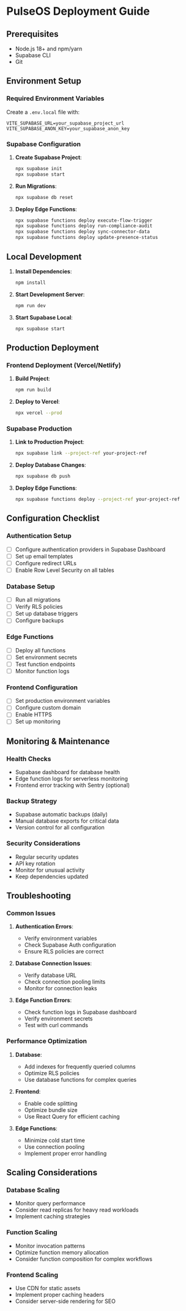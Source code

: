 
# PulseOS Deployment Guide

## Prerequisites

- Node.js 18+ and npm/yarn
- Supabase CLI
- Git

## Environment Setup

### Required Environment Variables

Create a `.env.local` file with:

```env
VITE_SUPABASE_URL=your_supabase_project_url
VITE_SUPABASE_ANON_KEY=your_supabase_anon_key
```

### Supabase Configuration

1. **Create Supabase Project**:
   ```bash
   npx supabase init
   npx supabase start
   ```

2. **Run Migrations**:
   ```bash
   npx supabase db reset
   ```

3. **Deploy Edge Functions**:
   ```bash
   npx supabase functions deploy execute-flow-trigger
   npx supabase functions deploy run-compliance-audit
   npx supabase functions deploy sync-connector-data
   npx supabase functions deploy update-presence-status
   ```

## Local Development

1. **Install Dependencies**:
   ```bash
   npm install
   ```

2. **Start Development Server**:
   ```bash
   npm run dev
   ```

3. **Start Supabase Local**:
   ```bash
   npx supabase start
   ```

## Production Deployment

### Frontend Deployment (Vercel/Netlify)

1. **Build Project**:
   ```bash
   npm run build
   ```

2. **Deploy to Vercel**:
   ```bash
   npx vercel --prod
   ```

### Supabase Production

1. **Link to Production Project**:
   ```bash
   npx supabase link --project-ref your-project-ref
   ```

2. **Deploy Database Changes**:
   ```bash
   npx supabase db push
   ```

3. **Deploy Edge Functions**:
   ```bash
   npx supabase functions deploy --project-ref your-project-ref
   ```

## Configuration Checklist

### Authentication Setup
- [ ] Configure authentication providers in Supabase Dashboard
- [ ] Set up email templates
- [ ] Configure redirect URLs
- [ ] Enable Row Level Security on all tables

### Database Setup
- [ ] Run all migrations
- [ ] Verify RLS policies
- [ ] Set up database triggers
- [ ] Configure backups

### Edge Functions
- [ ] Deploy all functions
- [ ] Set environment secrets
- [ ] Test function endpoints
- [ ] Monitor function logs

### Frontend Configuration
- [ ] Set production environment variables
- [ ] Configure custom domain
- [ ] Enable HTTPS
- [ ] Set up monitoring

## Monitoring & Maintenance

### Health Checks
- Supabase dashboard for database health
- Edge function logs for serverless monitoring
- Frontend error tracking with Sentry (optional)

### Backup Strategy
- Supabase automatic backups (daily)
- Manual database exports for critical data
- Version control for all configuration

### Security Considerations
- Regular security updates
- API key rotation
- Monitor for unusual activity
- Keep dependencies updated

## Troubleshooting

### Common Issues

1. **Authentication Errors**:
   - Verify environment variables
   - Check Supabase Auth configuration
   - Ensure RLS policies are correct

2. **Database Connection Issues**:
   - Verify database URL
   - Check connection pooling limits
   - Monitor for connection leaks

3. **Edge Function Errors**:
   - Check function logs in Supabase dashboard
   - Verify environment secrets
   - Test with curl commands

### Performance Optimization

1. **Database**:
   - Add indexes for frequently queried columns
   - Optimize RLS policies
   - Use database functions for complex queries

2. **Frontend**:
   - Enable code splitting
   - Optimize bundle size
   - Use React Query for efficient caching

3. **Edge Functions**:
   - Minimize cold start time
   - Use connection pooling
   - Implement proper error handling

## Scaling Considerations

### Database Scaling
- Monitor query performance
- Consider read replicas for heavy read workloads
- Implement caching strategies

### Function Scaling
- Monitor invocation patterns
- Optimize function memory allocation
- Consider function composition for complex workflows

### Frontend Scaling
- Use CDN for static assets
- Implement proper caching headers
- Consider server-side rendering for SEO

